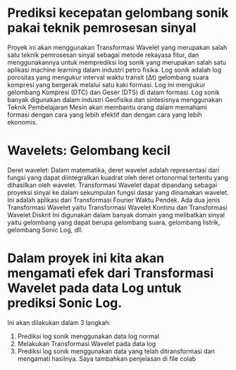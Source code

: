 # Prediksi kecepatan gelombang sonik pakai teknik pemrosesan sinyal
Proyek ini akan menggunakan Transformasi Wavelet yang merupakan salah satu teknik pemrosesan sinyal sebagai metode rekayasa fitur, dan menggunakannya untuk memprediksi log sonik yang merupakan salah satu aplikasi machine learning dalam industri petro fisika. Log sonik adalah log porositas yang mengukur interval waktu transit (Δt) gelombang suara kompresi yang bergerak melalui satu kaki formasi. Log ini mengukur gelombang Kompresi (DTC) dan Geser (DTS) di dalam formasi. Log sonik banyak digunakan dalam industri Geofisika dan sintesisnya menggunakan Teknik Pembelajaran Mesin akan membantu orang dalam memahami formasi dengan cara yang lebih efektif dan dengan cara yang lebih ekonomis.

# Wavelets: Gelombang kecil
Deret wavelet: Dalam matematika, deret wavelet adalah representasi dari fungsi yang dapat diintegralkan kuadrat oleh deret ortonormal tertentu yang dihasilkan oleh wavelet. Transformasi Wavelet dapat dipandang sebagai proyeksi sinyal ke dalam sekumpulan fungsi dasar yang dinamakan wavelet. Ini adalah aplikasi dari Transformasi Fourier Waktu Pendek. 
Ada dua jenis Transformasi Wavelet yaitu Transformasi Wavelet Kontinu dan Transformasi Wavelet Diskrit Ini digunakan dalam banyak domain yang melibatkan sinyal yaitu gelombang yang dapat berupa gelombang suara, gelombang listrik, gelombang Sonic Log, dll.

# Dalam proyek ini kita akan mengamati efek dari Transformasi Wavelet pada data Log untuk prediksi Sonic Log. 
Ini akan dilakukan dalam 3 langkah:
1. Prediksi log sonik menggunakan data log normal
2. Melakukan Transformasi Wavelet pada data log
3. Prediksi log sonik menggunakan data yang telah ditransformasi dan mengamati hasilnya.
Saya tambahkan penjelasan di file colab
